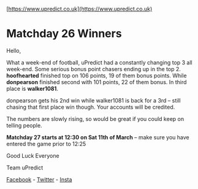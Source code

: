 <Centre>[https://www.upredict.co.uk](https://www.upredict.co.uk)</Centre>

# Matchday 26 Winners

Hello,

What a week-end of football, uPredict had a constantly changing top 3 all week-end. Some serious bonus point chasers ending up in the top 2. **hoofhearted** finished top on 106 points, 19 of them bonus points. While **donpearson** finished second with 101 points, 22 of them bonus. In third place is **walker1081**.

donpearson gets his 2nd win while walker1081 is back for a 3rd – still chasing that first place win though. Your accounts will be credited.

The numbers are slowly rising, so would be great if you could keep on telling people.

**Matchday 27 starts at 12:30 on Sat 11th of March** – make sure you have entered the game prior to 12:25

Good Luck Everyone

Team uPredict

<Centre>[Facebook](https://www.facebook.com/upredict) - [Twitter](https://twitter.com/upredict_it/) - [Insta](https://www.instagram.com/upredict_it/)</Centre>